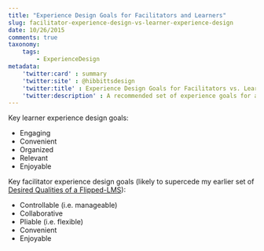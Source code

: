 ```yaml
---
title: "Experience Design Goals for Facilitators and Learners"
slug: facilitator-experience-design-vs-learner-experience-design
date: 10/26/2015
comments: true
taxonomy:
    tags:
        - ExperienceDesign
metadata:
    'twitter:card' : summary
    'twitter:site' : @hibbittsdesign
    'twitter:title' : Experience Design Goals for Facilitators vs. Learners
    'twitter:description' : A recommended set of experience goals for a facilitators and learners.
---
```


Key learner experience design goals:
* Engaging
* Convenient
* Organized
* Relevant
* Enjoyable

Key facilitator experience design goals (likely to supercede my earlier set of [Desired Qualities of a Flipped-LMS](../desired-qualities-of-a-flipped-lms-approach)):
* Controllable (i.e. manageable)
* Collaborative
* Pliable (i.e. flexible)
* Convenient
* Enjoyable
